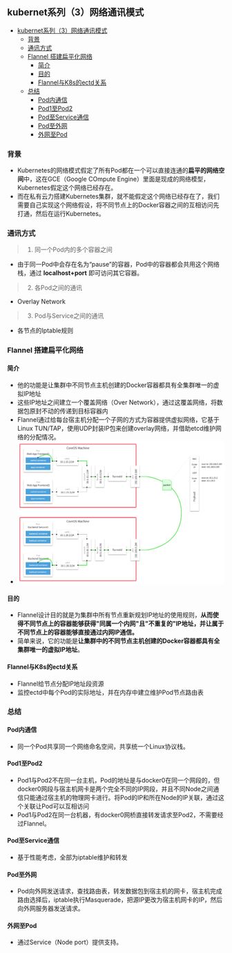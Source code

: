 ## kubernet系列（3）网络通讯模式
 
<!-- TOC -->

- [kubernet系列（3）网络通讯模式](#kubernet系列3网络通讯模式)
  - [背景](#背景)
  - [通讯方式](#通讯方式)
  - [Flannel 搭建扁平化网络](#flannel-搭建扁平化网络)
    - [简介](#简介)
    - [目的](#目的)
    - [Flannel与K8s的ectd关系](#flannel与k8s的ectd关系)
  - [总结](#总结)
    - [Pod内通信](#pod内通信)
    - [Pod1至Pod2](#pod1至pod2)
    - [Pod至Service通信](#pod至service通信)
    - [Pod至外网](#pod至外网)
    - [外网至Pod](#外网至pod)

<!-- /TOC -->
###  背景
- Kubernetes的网络模式假定了所有Pod都在一个可以直接连通的**扁平的网络空间**中，这在GCE（Google COmpute Engine）里面是现成的网络模型，Kubernetes假定这个网络已经存在。
- 而在私有云力搭建Kubernetes集群，就不能假定这个网络已经存在了，我们需要自己实现这个网络假设，将不同节点上的Docker容器之间的互相访问先打通，然后在运行Kubernetes。

### 通讯方式 
> 1. 同一个Pod内的多个容器之间
- 由于同一Pod中会存在名为“pause”的容器，Pod中的容器都会共用这个网络栈，通过 **localhost+port** 即可访问其它容器。
> 2. 各Pod之间的通讯
- Overlay Network
> 3. Pod与Service之间的通讯
- 各节点的Iptable规则

### Flannel 搭建扁平化网络
#### 简介
- 他的功能是让集群中不同节点主机创建的Docker容器都具有全集群唯一的虚拟IP地址
- 这些IP地址之间建立一个覆盖网络（Over Network），通过这覆盖网络，将数据包原封不动的传递到目标容器内
- Flannel通过给每台宿主机分配一个子网的方式为容器提供虚拟网络，它基于Linux TUN/TAP，使用UDP封装IP包来创建overlay网络，并借助etcd维护网络的分配情况。
- ![](images/flannel.png)
#### 目的
- Flannel设计目的就是为集群中所有节点重新规划IP地址的使用规则，**从而使得不同节点上的容器能够获得"同属一个内网"且"不重复的"IP地址，并让属于不同节点上的容器能够直接通过内网IP通信。**
- 简单来说，它的功能是**让集群中的不同节点主机创建的Docker容器都具有全集群唯一的虚拟IP地址**。
  
#### Flannel与K8s的ectd关系
- Flannel给节点分配IP地址段资源
- 监控ectd中每个Pod的实际地址，并在内存中建立维护Pod节点路由表

### 总结
#### Pod内通信
- 同一个Pod共享同一个网络命名空间，共享统一个Linux协议栈。
#### Pod1至Pod2
- Pod1与Pod2不在同一台主机，Pod的地址是与docker0在同一个网段的，但docker0网段与宿主机网卡是两个完全不同的IP网段，并且不同Node之间通信只能通过宿主机的物理网卡进行。将Pod的IP和所在Node的IP关联，通过这个关联让Pod可以互相访问
- Pod1与Pod2在同一台机器，有docker0网桥直接转发请求至Pod2，不需要经过Flannel。
#### Pod至Service通信
- 基于性能考虑，全部为iptable维护和转发
#### Pod至外网
- Pod向外网发送请求，查找路由表，转发数据包到宿主机的网卡，宿主机完成路由选择后，iptable执行Masquerade，把源IP更改为宿主机网卡的IP，然后向外网服务器发送请求。
#### 外网至Pod
- 通过Service（Node port）提供支持。

